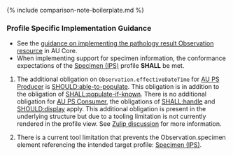 {% include comparison-note-boilerplate.md %}

### Profile Specific Implementation Guidance
- See the [guidance on implementing the pathology result Observation resource](https://build.fhir.org/ig/hl7au/au-fhir-core/StructureDefinition-au-core-diagnosticresult-path.html#profile-specific-implementation-guidance) in AU Core.
- When implementing support for specimen information, the conformance expectations of the [Specimen (IPS)](http://hl7.org/fhir/uv/ips/StructureDefinition/Specimen-uv-ips) profile **SHALL** be met.

<div class="stu-note" markdown="1">

1. The additional obligation on `Observation.effectiveDateTime` for [AU PS Producer](ActorDefinition-au-ps-actor-producer.html) is [SHOULD:able-to-populate](https://hl7.org/fhir/extensions/CodeSystem-obligation.html#obligation-SHOULD.58able-to-populate). This obligation is in addition to the obligation of [SHALL:populate-if-known](https://hl7.org/fhir/extensions/CodeSystem-obligation.html#obligation-SHOULD.58populate-if-known). There is no additional obligation for [AU PS Consumer](ActorDefinition-au-ps-actor-consumer.html), the obligations of [SHALL:handle](https://hl7.org/fhir/extensions/CodeSystem-obligation.html#obligation-SHALL.58handle) and [SHOULD:display](https://hl7.org/fhir/extensions/CodeSystem-obligation.html#obligation-SHOULD.58display) apply. This additional obligation is present in the underlying structure but due to a tooling limitation is not currently rendered in the profile view. See [Zulip discussion](https://chat.fhir.org/#narrow/channel/179252-IG-creation/topic/Obligation.20Extension.20on.20ElementDefinition.2Etype.20not.20rendering) for more information.

2. There is a current tool limitation that prevents the Observation.specimen element referencing the intended target profile: [Specimen (IPS)](http://hl7.org/fhir/uv/ips/StructureDefinition/Specimen-uv-ips).

</div><!-- stu-note -->